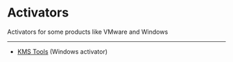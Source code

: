 # Activators
Activators for some products like VMware and Windows

---
- [KMS Tools](https://www.mediafire.com/file/1g6qkbqgt83g3s0/KMSTools.zip/file) (Windows activator)
